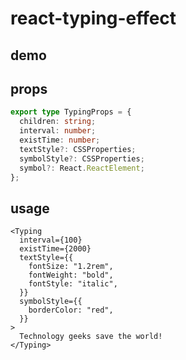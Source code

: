 # react-typing-effect

## demo


## props

```ts
export type TypingProps = {
  children: string;
  interval: number;
  existTime: number;
  textStyle?: CSSProperties;
  symbolStyle?: CSSProperties;
  symbol?: React.ReactElement;
};
```

## usage

```tsx
<Typing
  interval={100}
  existTime={2000}
  textStyle={{
    fontSize: "1.2rem",
    fontWeight: "bold",
    fontStyle: "italic",
  }}
  symbolStyle={{
    borderColor: "red",
  }}
>
  Technology geeks save the world!
</Typing>
```

